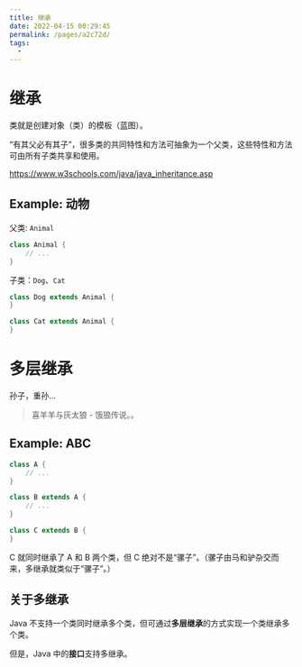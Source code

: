 ```yaml
---
title: 继承
date: 2022-04-15 00:29:45
permalink: /pages/a2c72d/
tags:
  - 
---
```

# 继承

类就是创建对象（类）的模板（蓝图）。

“有其父必有其子”，很多类的共同特性和方法可抽象为一个父类，这些特性和方法可由所有子类共享和使用。

https://www.w3schools.com/java/java_inheritance.asp

## Example: 动物

父类: `Animal`

```Java
class Animal {
    // ...
}
```

子类：`Dog`、`Cat`

```Java
class Dog extends Animal {
}
```

```Java
class Cat extends Animal {
}
```

# 多层继承

孙子，重孙...

> 喜羊羊与灰太狼 - 饿狼传说。。

## Example: ABC

```Java
class A {
    // ...
}

class B extends A {
    // ...
}

class C extends B {
}
```

C 就同时继承了 A 和 B 两个类，但 C 绝对不是“骡子”。（骡子由马和驴杂交而来，多继承就类似于“骡子”。）

## 关于多继承

Java 不支持一个类同时继承多个类，但可通过**多层继承**的方式实现一个类继承多个类。

但是，Java 中的**接口**支持多继承。

